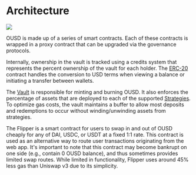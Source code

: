 # Architecture

![](../.gitbook/assets/ousd\_docs\_graphics\_3.png)

OUSD is made up of a series of smart contracts. Each of these contracts is wrapped in a proxy contract that can be upgraded via the governance protocols.

Internally, ownership in the vault is tracked using a credits system that represents the percent ownership of the vault for each holder. The [ERC-20](api/erc-20-1.md) contract handles the conversion to USD terms when viewing a balance or initiating a transfer between wallets.

The [Vault](api/vault.md) is responsible for minting and burning OUSD. It also enforces the percentage of assets that are deployed to each of the supported [Strategies](../core-concepts/supported-strategies/). To optimize gas costs, the vault maintains a buffer to allow most deposits and redemptions to occur without winding/unwinding assets from strategies.

The Flipper is a smart contract for users to swap in and out of OUSD cheaply for any of DAI, USDC, or USDT at a fixed 1:1 rate. This contract is used as an alternative way to route user transactions originating from the web app. It's important to note that this contract may become bankrupt on one side (e.g., contain 0 OUSD balance), and thus sometimes provides limited swap routes. While limited in functionality, Flipper uses around 45% less gas than Uniswap v3 due to its simplicity.

